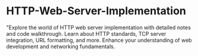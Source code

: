 # HTTP-Web-Server-Implementation
"Explore the world of HTTP web server implementation with detailed notes and code walkthrough. Learn about HTTP standards, TCP server integration, URL formatting, and more. Enhance your understanding of web development and networking fundamentals.

